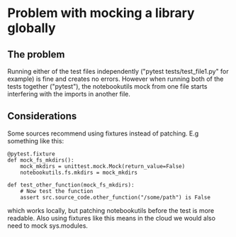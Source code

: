# Problem with mocking a library globally

## The problem

Running either of the test files independently ("pytest tests/test_file1.py" for example) is fine and creates no errors. However when running both of the tests together ("pytest"), the notebookutils mock from one file starts interfering with the imports in another file.

## Considerations

Some sources recommend using fixtures instead of patching. E.g something like this:
```
@pytest.fixture
def mock_fs_mkdirs():
    mock_mkdirs = unittest.mock.Mock(return_value=False)
    notebookutils.fs.mkdirs = mock_mkdirs

def test_other_function(mock_fs_mkdirs):
    # Now test the function
    assert src.source_code.other_function("/some/path") is False
```
which works locally, but patching notebookutils before the test is more readable. Also using fixtures like this means in the cloud we would also need to mock sys.modules. 
